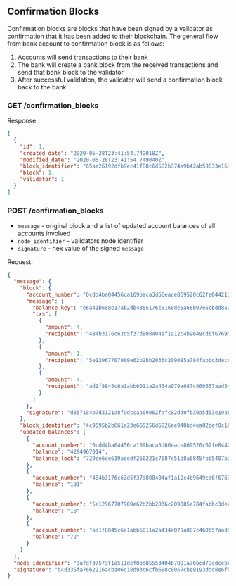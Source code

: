 ## Confirmation Blocks

Confirmation blocks are blocks that have been signed by a validator as confirmation that it has been added to their 
blockchain. The general flow from bank account to confirmation block is as follows:

1. Accounts will send transactions to their bank
2. The bank will create a bank block from the received transactions and send that bank block to the validator
3. After successful validation, the validator will send a confirmation block back to the bank

### GET /confirmation_blocks

Response:
```json
[
  {
    "id": 1,
    "created_date": "2020-05-28T23:41:54.749018Z",
    "modified_date": "2020-05-28T23:41:54.749040Z",
    "block_identifier": "65ae26192dfb9ec41f88c6d582b374a9b42ab58833e1612452d7a8f685dcd4d5",
    "block": 1,
    "validator": 1
  }
]
```

### POST /confirmation_blocks

- `message` - original block and a list of updated account balances of all accounts involved
- `node_identifier` - validators node identifier
- `signature` - hex value of the signed `message`

Request:
```json
{
  "message": {
    "block": {
      "account_number": "0cdd4ba04456ca169baca3d66eace869520c62fe84421329086e03d91a68acdb",
      "message": {
        "balance_key": "e6a41b658e17ab2db4355176c8160de6a66b07e5cbdd85244b55b38b4fd26e92",
        "txs": [
          {
            "amount": 4,
            "recipient": "484b3176c63d5f37d808404af1a12c4b9649cd6f6769f35bdf5a816133623fbc"
          },
          {
            "amount": 1,
            "recipient": "5e12967707909e62b2bb2036c209085a784fabbc3deccefee70052b6181c8ed8"
          },
          {
            "amount": 4,
            "recipient": "ad1f8845c6a1abb6011a2a434a079a087c460657aad54329a84b406dce8bf314"
          }
        ]
      },
      "signature": "d857184b7d3121a8f9dccab09062fafc82dd0fb30a5d53e19ab25a587171bb9c6b33858353cd3ff7ddc1ad2bfc59a885e85827799bcfc082fd048f9bf34bd404"
    },
    "block_identifier": "4c9595b2b661a23e665256d6826ae940bd4ea82bef0c1ba7b3104e40a4c42b91",
    "updated_balances": [
      {
        "account_number": "0cdd4ba04456ca169baca3d66eace869520c62fe84421329086e03d91a68acdb",
        "balance": "4294967014",
        "balance_lock": "729ce6ce619aeedf260221c7687c51d8a6845fbb5407b11c8cd26eaa7c8a6125"
      },
      {
        "account_number": "484b3176c63d5f37d808404af1a12c4b9649cd6f6769f35bdf5a816133623fbc",
        "balance": "191"
      },
      {
        "account_number": "5e12967707909e62b2bb2036c209085a784fabbc3deccefee70052b6181c8ed8",
        "balance": "18"
      },
      {
        "account_number": "ad1f8845c6a1abb6011a2a434a079a087c460657aad54329a84b406dce8bf314",
        "balance": "72"
      }
    ]
  },
  "node_identifier": "3afdf37573f1a511def0bd85553404b7091a76bcd79cdcebba1310527b167521",
  "signature": "b4d335fa7662216acba06c18d93c6cfb688c8057cbe9193ddc8e6fb3702ba1d979e43b09e06c6c7c38358bbee5243dc37a52c5212298c2259be48285e3da130c"
}
```
